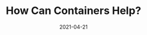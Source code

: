 ---
contentPage: /guides/containers/what-are-containers/_index.md
date: '2021-04-21'
lastmod: '2021-05-11'
layout: single
title: How Can Containers Help?
weight: 2
---